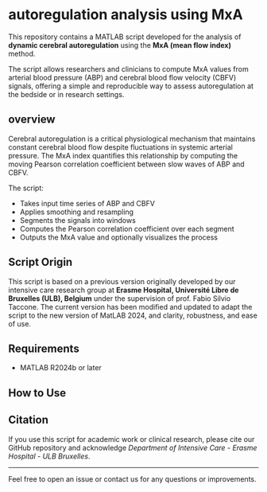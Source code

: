# autoregulation analysis using MxA

This repository contains a MATLAB script developed for the analysis of **dynamic cerebral autoregulation** using the **MxA (mean flow index)** method.

The script allows researchers and clinicians to compute MxA values from arterial blood pressure (ABP) and cerebral blood flow velocity (CBFV) signals, offering a simple and reproducible way to assess autoregulation at the bedside or in research settings.

## overview

Cerebral autoregulation is a critical physiological mechanism that maintains constant cerebral blood flow despite fluctuations in systemic arterial pressure. The MxA index quantifies this relationship by computing the moving Pearson correlation coefficient between slow waves of ABP and CBFV.

The script:
- Takes input time series of ABP and CBFV
- Applies smoothing and resampling
- Segments the signals into windows
- Computes the Pearson correlation coefficient over each segment
- Outputs the MxA value and optionally visualizes the process

## Script Origin

This script is based on a previous version originally developed by our intensive care research group at **Erasme Hospital, Université Libre de Bruxelles (ULB), Belgium** under the supervision of prof. Fabio Silvio Taccone.
The current version has been modified and updated to adapt the script to the new version of MatLAB 2024, and clarity, robustness, and ease of use.

## Requirements

- MATLAB R2024b or later 

## How to Use

## Citation

If you use this script for academic work or clinical research, please cite our GitHub repository and acknowledge _Department of Intensive Care - Erasme Hospital - ULB Bruxelles_.

---

Feel free to open an issue or contact us for any questions or improvements.
